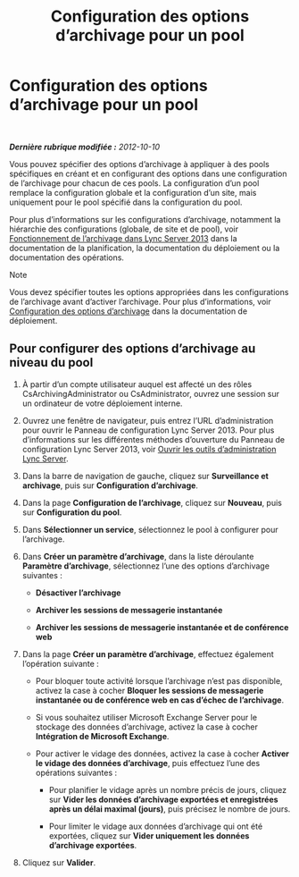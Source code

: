 ﻿---
title: Configuration des options d’archivage pour un pool
TOCTitle: Configuration des options d’archivage pour un pool
ms:assetid: b7cb0fd8-3d31-4858-a75c-c66a7742556e
ms:mtpsurl: https://technet.microsoft.com/fr-fr/library/JJ205200(v=OCS.15)
ms:contentKeyID: 49298620
ms.date: 05/20/2016
mtps_version: v=OCS.15
ms.translationtype: HT
---

# Configuration des options d’archivage pour un pool

 

_**Dernière rubrique modifiée :** 2012-10-10_

Vous pouvez spécifier des options d’archivage à appliquer à des pools spécifiques en créant et en configurant des options dans une configuration de l’archivage pour chacun de ces pools. La configuration d’un pool remplace la configuration globale et la configuration d’un site, mais uniquement pour le pool spécifié dans la configuration du pool.

Pour plus d’informations sur les configurations d’archivage, notamment la hiérarchie des configurations (globale, de site et de pool), voir [Fonctionnement de l’archivage dans Lync Server 2013](lync-server-2013-how-archiving-works.md) dans la documentation de la planification, la documentation du déploiement ou la documentation des opérations.

> [!note]  
> Vous devez spécifier toutes les options appropriées dans les configurations de l’archivage avant d’activer l’archivage. Pour plus d’informations, voir <a href="lync-server-2013-configuring-archiving-options.md">Configuration des options d’archivage</a> dans la documentation de déploiement.

## Pour configurer des options d’archivage au niveau du pool

1.  À partir d’un compte utilisateur auquel est affecté un des rôles CsArchivingAdministrator ou CsAdministrator, ouvrez une session sur un ordinateur de votre déploiement interne.

2.  Ouvrez une fenêtre de navigateur, puis entrez l’URL d’administration pour ouvrir le Panneau de configuration Lync Server 2013. Pour plus d’informations sur les différentes méthodes d’ouverture du Panneau de configuration Lync Server 2013, voir [Ouvrir les outils d’administration Lync Server](lync-server-2013-open-lync-server-administrative-tools.md).

3.  Dans la barre de navigation de gauche, cliquez sur **Surveillance et archivage**, puis sur **Configuration d’archivage**.

4.  Dans la page **Configuration de l’archivage**, cliquez sur **Nouveau**, puis sur **Configuration du pool**.

5.  Dans **Sélectionner un service**, sélectionnez le pool à configurer pour l’archivage.

6.  Dans **Créer un paramètre d’archivage**, dans la liste déroulante **Paramètre d’archivage**, sélectionnez l’une des options d’archivage suivantes :
    
      - **Désactiver l’archivage**
    
      - **Archiver les sessions de messagerie instantanée**
    
      - **Archiver les sessions de messagerie instantanée et de conférence web**

7.  Dans la page **Créer un paramètre d’archivage**, effectuez également l’opération suivante :
    
      - Pour bloquer toute activité lorsque l’archivage n’est pas disponible, activez la case à cocher **Bloquer les sessions de messagerie instantanée ou de conférence web en cas d’échec de l’archivage**.
    
      - Si vous souhaitez utiliser Microsoft Exchange Server pour le stockage des données d’archivage, activez la case à cocher **Intégration de Microsoft Exchange**.
    
      - Pour activer le vidage des données, activez la case à cocher **Activer le vidage des données d’archivage**, puis effectuez l’une des opérations suivantes :
        
          - Pour planifier le vidage après un nombre précis de jours, cliquez sur **Vider les données d’archivage exportées et enregistrées après un délai maximal (jours)**, puis précisez le nombre de jours.
        
          - Pour limiter le vidage aux données d’archivage qui ont été exportées, cliquez sur **Vider uniquement les données d’archivage exportées**.

8.  Cliquez sur **Valider**.

